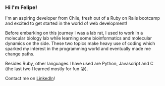### Hi I'm Felipe!

I'm an aspiring developer from Chile, fresh out of a Ruby on Rails bootcamp and excited to get started in the world of web development!

Before embarking on this journey I was a lab rat, I used to work in a molecular biology lab while learning some bioinformatics and molecular dynamics on the side. These two topics make heavy use of coding which sparked my interest in the programming world and eventually made me change paths.

Besides Ruby, other languages I have used are Python, Javascript and C (the last two I learned mostly for fun 😜). 

Contact me on [LinkedIn](https://www.linkedin.com/in/luis-felipe-azócar-a774b0278)!

